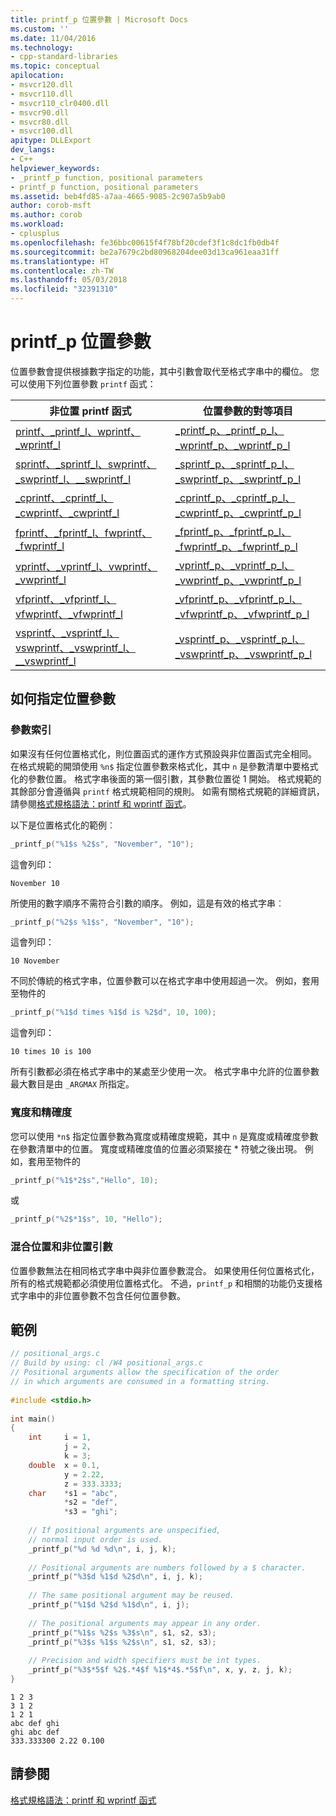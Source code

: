 ```yaml
---
title: printf_p 位置參數 | Microsoft Docs
ms.custom: ''
ms.date: 11/04/2016
ms.technology:
- cpp-standard-libraries
ms.topic: conceptual
apilocation:
- msvcr120.dll
- msvcr110.dll
- msvcr110_clr0400.dll
- msvcr90.dll
- msvcr80.dll
- msvcr100.dll
apitype: DLLExport
dev_langs:
- C++
helpviewer_keywords:
- _printf_p function, positional parameters
- printf_p function, positional parameters
ms.assetid: beb4fd85-a7aa-4665-9085-2c907a5b9ab0
author: corob-msft
ms.author: corob
ms.workload:
- cplusplus
ms.openlocfilehash: fe36bbc00615f4f78bf20cdef3f1c8dc1fb0db4f
ms.sourcegitcommit: be2a7679c2bd80968204dee03d13ca961eaa31ff
ms.translationtype: HT
ms.contentlocale: zh-TW
ms.lasthandoff: 05/03/2018
ms.locfileid: "32391310"
---
```

# <a name="printfp-positional-parameters"></a>printf_p 位置參數
位置參數會提供根據數字指定的功能，其中引數會取代至格式字串中的欄位。 您可以使用下列位置參數 `printf` 函式：  
  
| 非位置 printf 函式 | 位置參數的對等項目 |  
|---|---|  
|[printf、_printf_l、wprintf、_wprintf_l](../c-runtime-library/reference/printf-printf-l-wprintf-wprintf-l.md)|[_printf_p、_printf_p_l、_wprintf_p、_wprintf_p_l](../c-runtime-library/reference/printf-p-printf-p-l-wprintf-p-wprintf-p-l.md)|  
|[sprintf、_sprintf_l、swprintf、_swprintf_l、\__swprintf_l](../c-runtime-library/reference/sprintf-sprintf-l-swprintf-swprintf-l-swprintf-l.md)|[_sprintf_p、_sprintf_p_l、_swprintf_p、_swprintf_p_l](../c-runtime-library/reference/sprintf-p-sprintf-p-l-swprintf-p-swprintf-p-l.md)|  
|[_cprintf、_cprintf_l、_cwprintf、_cwprintf_l](../c-runtime-library/reference/cprintf-cprintf-l-cwprintf-cwprintf-l.md)|[_cprintf_p、_cprintf_p_l、_cwprintf_p、_cwprintf_p_l](../c-runtime-library/reference/cprintf-p-cprintf-p-l-cwprintf-p-cwprintf-p-l.md)|  
|[fprintf、_fprintf_l、fwprintf、_fwprintf_l](../c-runtime-library/reference/fprintf-fprintf-l-fwprintf-fwprintf-l.md)|[_fprintf_p、_fprintf_p_l、_fwprintf_p、_fwprintf_p_l](../c-runtime-library/reference/fprintf-p-fprintf-p-l-fwprintf-p-fwprintf-p-l.md)|  
|[vprintf、_vprintf_l、vwprintf、_vwprintf_l](../c-runtime-library/reference/vprintf-vprintf-l-vwprintf-vwprintf-l.md)|[_vprintf_p、_vprintf_p_l、_vwprintf_p、_vwprintf_p_l](../c-runtime-library/reference/vprintf-p-vprintf-p-l-vwprintf-p-vwprintf-p-l.md)|  
|[vfprintf、_vfprintf_l、vfwprintf、_vfwprintf_l](../c-runtime-library/reference/vfprintf-vfprintf-l-vfwprintf-vfwprintf-l.md)|[_vfprintf_p、_vfprintf_p_l、_vfwprintf_p、_vfwprintf_p_l](../c-runtime-library/reference/vfprintf-p-vfprintf-p-l-vfwprintf-p-vfwprintf-p-l.md)|  
|[vsprintf、_vsprintf_l、vswprintf、_vswprintf_l、\__vswprintf_l](../c-runtime-library/reference/vsprintf-vsprintf-l-vswprintf-vswprintf-l-vswprintf-l.md)|[_vsprintf_p、_vsprintf_p_l、_vswprintf_p、_vswprintf_p_l](../c-runtime-library/reference/vsprintf-p-vsprintf-p-l-vswprintf-p-vswprintf-p-l.md)|  
  
## <a name="how-to-specify-positional-parameters"></a>如何指定位置參數  
  
### <a name="parameter-indexing"></a>參數索引  
如果沒有任何位置格式化，則位置函式的運作方式預設與非位置函式完全相同。 在格式規範的開頭使用 `%n$` 指定位置參數來格式化，其中 `n` 是參數清單中要格式化的參數位置。 格式字串後面的第一個引數，其參數位置從 1 開始。 格式規範的其餘部分會遵循與 `printf` 格式規範相同的規則。 如需有關格式規範的詳細資訊，請參閱[格式規格語法：printf 和 wprintf 函式](../c-runtime-library/format-specification-syntax-printf-and-wprintf-functions.md)。  
  
以下是位置格式化的範例︰  
  
```C  
_printf_p("%1$s %2$s", "November", "10");  
```  
  
這會列印：  
  
```  
November 10  
```  
  
所使用的數字順序不需符合引數的順序。 例如，這是有效的格式字串︰  
  
```C  
_printf_p("%2$s %1$s", "November", "10");  
```  
  
這會列印：  
  
```  
10 November  
```  
  
不同於傳統的格式字串，位置參數可以在格式字串中使用超過一次。 例如，套用至物件的  
  
```C  
_printf_p("%1$d times %1$d is %2$d", 10, 100);  
```  
  
這會列印：  
  
```  
10 times 10 is 100  
```  
  
所有引數都必須在格式字串中的某處至少使用一次。 格式字串中允許的位置參數最大數目是由 `_ARGMAX` 所指定。  
  
### <a name="width-and-precision"></a>寬度和精確度  
您可以使用 `*n$` 指定位置參數為寬度或精確度規範，其中 `n` 是寬度或精確度參數在參數清單中的位置。 寬度或精確度值的位置必須緊接在 \* 符號之後出現。 例如，套用至物件的  
  
```C  
_printf_p("%1$*2$s","Hello", 10);  
```  
  
或  
  
```C  
_printf_p("%2$*1$s", 10, "Hello");  
```  
  
### <a name="mixing-positional-and-non-positional-arguments"></a>混合位置和非位置引數  
位置參數無法在相同格式字串中與非位置參數混合。 如果使用任何位置格式化，所有的格式規範都必須使用位置格式化。 不過，`printf_p` 和相關的功能仍支援格式字串中的非位置參數不包含任何位置參數。  
  
## <a name="example"></a>範例  
  
```C  
// positional_args.c  
// Build by using: cl /W4 positional_args.c  
// Positional arguments allow the specification of the order  
// in which arguments are consumed in a formatting string.  
  
#include <stdio.h>  
  
int main()  
{  
    int     i = 1,  
            j = 2,  
            k = 3;  
    double  x = 0.1,  
            y = 2.22,  
            z = 333.3333;  
    char    *s1 = "abc",  
            *s2 = "def",  
            *s3 = "ghi";  
  
    // If positional arguments are unspecified,  
    // normal input order is used.  
    _printf_p("%d %d %d\n", i, j, k);  
  
    // Positional arguments are numbers followed by a $ character.  
    _printf_p("%3$d %1$d %2$d\n", i, j, k);  
  
    // The same positional argument may be reused.  
    _printf_p("%1$d %2$d %1$d\n", i, j);  
  
    // The positional arguments may appear in any order.
    _printf_p("%1$s %2$s %3$s\n", s1, s2, s3);  
    _printf_p("%3$s %1$s %2$s\n", s1, s2, s3);  
  
    // Precision and width specifiers must be int types.  
    _printf_p("%3$*5$f %2$.*4$f %1$*4$.*5$f\n", x, y, z, j, k);  
}  
```  
  
```Output  
1 2 3
3 1 2
1 2 1
abc def ghi
ghi abc def
333.333300 2.22 0.100
```  
  
## <a name="see-also"></a>請參閱  
 [格式規格語法：printf 和 wprintf 函式](../c-runtime-library/format-specification-syntax-printf-and-wprintf-functions.md)